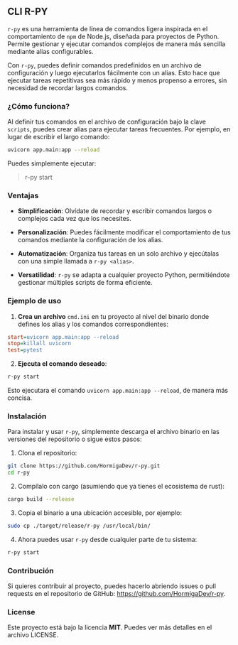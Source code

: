 ## CLI R-PY

`r-py` es una herramienta de línea de comandos ligera inspirada en el comportamiento de `npm` de Node.js, diseñada para proyectos de Python. Permite gestionar y ejecutar comandos complejos de manera más sencilla mediante alias configurables.

Con `r-py`, puedes definir comandos predefinidos en un archivo de configuración y luego ejecutarlos fácilmente con un alias. Esto hace que ejecutar tareas repetitivas sea más rápido y menos propenso a errores, sin necesidad de recordar largos comandos.

### ¿Cómo funciona?

Al definir tus comandos en el archivo de configuración bajo la clave `scripts`, puedes crear alias para ejecutar tareas frecuentes. Por ejemplo, en lugar de escribir el largo comando:

```bash
uvicorn app.main:app --reload
```

Puedes simplemente ejecutar:

> r-py start

### Ventajas

-   **Simplificación**: Olvídate de recordar y escribir comandos largos o complejos cada vez que los necesites.

-   **Personalización**: Puedes fácilmente modificar el comportamiento de tus comandos mediante la configuración de los alias.

-   **Automatización**: Organiza tus tareas en un solo archivo y ejecútalas con una simple llamada a `r-py <alias>`.

-   **Versatilidad**: `r-py` se adapta a cualquier proyecto Python, permitiéndote gestionar múltiples scripts de forma eficiente.

### Ejemplo de uso

1. **Crea un archivo** `cmd.ini` en tu proyecto al nivel del binario donde defines los alias y los comandos correspondientes:

```ini
start=uvicorn app.main:app --reload
stop=killall uvicorn
test=pytest
```

2. **Ejecuta el comando deseado**:

```bash
r-py start
```

Esto ejecutara el comando `uvicorn app.main:app --reload`, de manera más concisa.

### Instalación

Para instalar y usar `r-py`, simplemente descarga el archivo binario en las versiones del repositorio o sigue estos pasos:

1. Clona el repositorio:

```bash
git clone https://github.com/HormigaDev/r-py.git
cd r-py
```

2. Compílalo con cargo (asumiendo que ya tienes el ecosistema de rust):

```bash
cargo build --release
```

3. Copia el binario a una ubicación accesible, por ejemplo:

```bash
sudo cp ./target/release/r-py /usr/local/bin/
```

4. Ahora puedes usar `r-py` desde cualquier parte de tu sistema:

```bash
r-py start
```

### Contribución

Si quieres contribuir al proyecto, puedes hacerlo abriendo issues o pull requests en el repositorio de GitHub: https://github.com/HormigaDev/r-py.

### License

Este proyecto está bajo la licencia **MIT**. Puedes ver más detalles en el archivo LICENSE.
